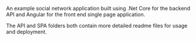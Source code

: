 An example social network application built using .Net Core for the backend API and Angular for the front end single page application. 

The API and SPA folders both contain more detailed readme files for usage and deployment.
